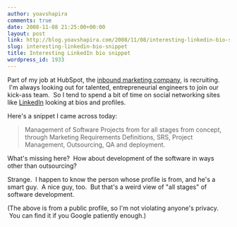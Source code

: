 ```yaml
---
author: yoavshapira
comments: true
date: 2008-11-08 21:25:00+00:00
layout: post
link: http://blog.yoavshapira.com/2008/11/08/interesting-linkedin-bio-snippet/
slug: interesting-linkedin-bio-snippet
title: Interesting LinkedIn bio snippet
wordpress_id: 1933
---
```


Part of my job at HubSpot, the [inbound marketing company](http://www.hubspot.com), is recruiting.  I'm always looking out for talented, entrepreneurial engineers to join our kick-ass team.  So I tend to spend a bit of time on social networking sites like [LinkedIn](http://www.linkedin.com) looking at bios and profiles.

  


Here's a snippet I came across today:

  


<blockquote>Management of Software Projects from for all stages from concept, through Marketing Requirements Definitions, SRS, Project Management, Outsourcing, QA and deployment.</blockquote>

What's missing here?  How about development of the software in ways other than outsourcing?

  


Strange.  I happen to know the person whose profile is from, and he's a smart guy.  A nice guy, too.  But that's a weird view of "all stages" of software development.

  


(The above is from a public profile, so I'm not violating anyone's privacy.  You can find it if you Google patiently enough.)

  


  

